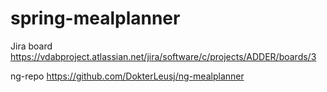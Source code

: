 # spring-mealplanner

Jira board
https://vdabproject.atlassian.net/jira/software/c/projects/ADDER/boards/3

ng-repo
https://github.com/DokterLeusj/ng-mealplanner
